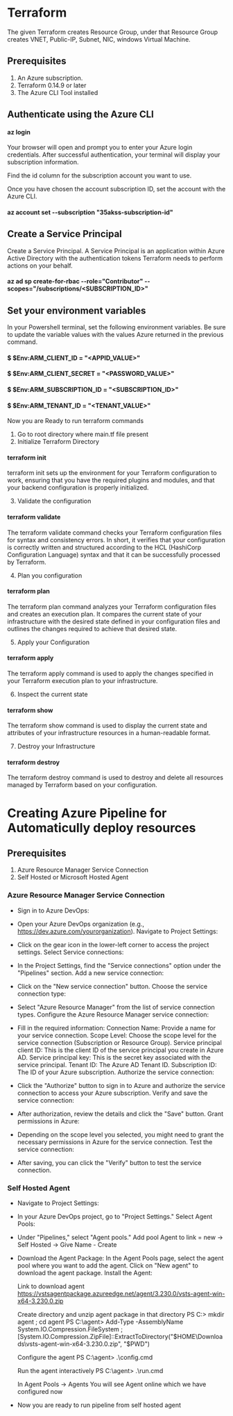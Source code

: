 # Terraform
The given Terraform creates Resource Group, under that Resource Group creates VNET, Public-IP, Subnet, NIC, windows Virtual Machine.

## Prerequisites
1. An Azure subscription.
2. Terraform 0.14.9 or later
3. The Azure CLI Tool installed

## Authenticate using the Azure CLI
#### az login
Your browser will open and prompt you to enter your Azure login credentials. After successful authentication, your terminal will display your subscription information.

Find the id column for the subscription account you want to use.

Once you have chosen the account subscription ID, set the account with the Azure CLI.
#### az account set --subscription "35akss-subscription-id"

## Create a Service Principal
Create a Service Principal. A Service Principal is an application within Azure Active Directory with the authentication tokens Terraform needs to perform actions on your behalf.
#### az ad sp create-for-rbac --role="Contributor" --scopes="/subscriptions/<SUBSCRIPTION_ID>"

## Set your environment variables
In your Powershell terminal, set the following environment variables. Be sure to update the variable values with the values Azure returned in the previous command.

#### $ $Env:ARM_CLIENT_ID = "<APPID_VALUE>"
#### $ $Env:ARM_CLIENT_SECRET = "<PASSWORD_VALUE>"
#### $ $Env:ARM_SUBSCRIPTION_ID = "<SUBSCRIPTION_ID>"
#### $ $Env:ARM_TENANT_ID = "<TENANT_VALUE>"

Now you are Ready to run terraform commands
1. Go to root directory where main.tf file present
2. Initialize Terraform Directory
#### terraform init
terraform init sets up the environment for your Terraform configuration to work, ensuring that you have the required plugins and modules, and that your backend configuration is properly initialized.

3. Validate the configuration 
#### terraform validate
The terraform validate command checks your Terraform configuration files for syntax and consistency errors. In short, it verifies that your configuration is correctly written and structured according to the HCL (HashiCorp Configuration Language) syntax and that it can be successfully processed by Terraform.

4. Plan you configuration
#### terraform plan 
The terraform plan command analyzes your Terraform configuration files and creates an execution plan. It compares the current state of your infrastructure with the desired state defined in your configuration files and outlines the changes required to achieve that desired state.

5. Apply your Configuration
#### terraform apply 
The terraform apply command is used to apply the changes specified in your Terraform execution plan to your infrastructure. 

6. Inspect the current state
#### terraform show
The terraform show command is used to display the current state and attributes of your infrastructure resources in a human-readable format. 

7. Destroy your Infrastructure
#### terraform destroy
The terraform destroy command is used to destroy and delete all resources managed by Terraform based on your configuration.

# Creating Azure Pipeline for Automaticully deploy resources

## Prerequisites
1. Azure Resource Manager Service Connection
2. Self Hosted or Microsoft Hosted Agent

### Azure Resource Manager Service Connection
-   Sign in to Azure DevOps:

-   Open your Azure DevOps organization (e.g., https://dev.azure.com/yourorganization).
    Navigate to Project Settings:

-   Click on the gear icon in the lower-left corner to access the project settings.
    Select Service connections:

-   In the Project Settings, find the "Service connections" option under the "Pipelines" section.
    Add a new service connection:

-   Click on the "New service connection" button.
    Choose the service connection type:

-   Select "Azure Resource Manager" from the list of service connection types.
    Configure the Azure Resource Manager service connection:

-   Fill in the required information:
    Connection Name: Provide a name for your service connection.
    Scope Level: Choose the scope level for the service connection (Subscription or Resource Group).
    Service principal client ID: This is the client ID of the service principal you create in Azure AD.
    Service principal key: This is the secret key associated with the service principal.
    Tenant ID: The Azure AD Tenant ID.
    Subscription ID: The ID of your Azure subscription.
    Authorize the service connection:

-   Click the "Authorize" button to sign in to Azure and authorize the service connection to access your Azure subscription.
    Verify and save the service connection:

-   After authorization, review the details and click the "Save" button.
    Grant permissions in Azure:

-   Depending on the scope level you selected, you might need to grant the necessary permissions in Azure for the service connection.
    Test the service connection:

-   After saving, you can click the "Verify" button to test the service connection.

### Self Hosted Agent
-   Navigate to Project Settings:

-   In your Azure DevOps project, go to "Project Settings."
    Select Agent Pools:

-   Under "Pipelines," select "Agent pools."
    Add pool Agent to link = new -> Self Hosted -> Give Name - Create
    
-   Download the Agent Package:
    In the Agent Pools page, select the agent pool where you want to add the agent. Click on "New agent" to download the agent package.
    Install the Agent:

    Link to download agent
    https://vstsagentpackage.azureedge.net/agent/3.230.0/vsts-agent-win-x64-3.230.0.zip

    Create directory and unzip agent package in that directory
    PS C:\> mkdir agent ; cd agent
    PS C:\agent> Add-Type -AssemblyName System.IO.Compression.FileSystem ; [System.IO.Compression.ZipFile]::ExtractToDirectory("$HOME\Downloads\vsts-agent-win-x64-3.230.0.zip", "$PWD")

    Configure the agent
    PS C:\agent> .\config.cmd

    Run the agent interactively
    PS C:\agent> .\run.cmd

    In Agent Pools -> Agents
    You will see Agent online which we have configured now

-   Now you are ready to run pipeline from self hosted agent
